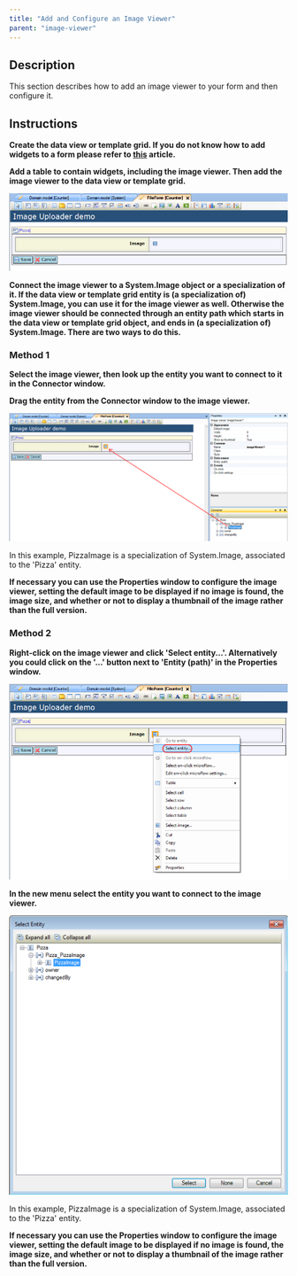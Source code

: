 ```yaml
---
title: "Add and Configure an Image Viewer"
parent: "image-viewer"
---
```

## Description

This section describes how to add an image viewer to your form and then configure it.

## Instructions

 **Create the data view or template grid. If you do not know how to add widgets to a form please refer to [this](add-a-widget-to-a-form) article.**

 **Add a table to contain widgets, including the image viewer. Then add the image viewer to the data view or template grid.**

![](attachments/2621464/2752660.png)

 **Connect the image viewer to a System.Image object or a specialization of it. If the data view or template grid entity is (a specialization of) System.Image, you can use it for the image viewer as well. Otherwise the image viewer should be connected through an entity path which starts in the data view or template grid object, and ends in (a specialization of) System.Image. There are two ways to do this.**

### Method 1

 **Select the image viewer, then look up the entity you want to connect to it in the Connector window.**

 **Drag the entity from the Connector window to the image viewer.**

![](attachments/2621464/2752661.png)

In this example, PizzaImage is a specialization of System.Image, associated to the 'Pizza' entity.

 **If necessary you can use the Properties window to configure the image viewer, setting the default image to be displayed if no image is found, the image size, and whether or not to display a thumbnail of the image rather than the full version.**

### Method 2

 **Right-click on the image viewer and click 'Select entity...'. Alternatively you could click on the '...' button next to 'Entity (path)' in the Properties window.**

![](attachments/2621464/2752658.png)

 **In the new menu select the entity you want to connect to the image viewer.**

![](attachments/2621464/2752663.png)

In this example, PizzaImage is a specialization of System.Image, associated to the 'Pizza' entity.

 **If necessary you can use the Properties window to configure the image viewer, setting the default image to be displayed if no image is found, the image size, and whether or not to display a thumbnail of the image rather than the full version.**
